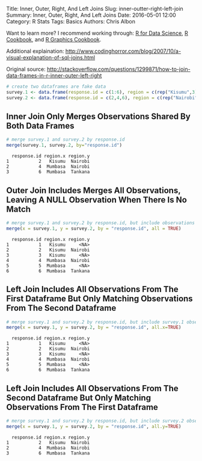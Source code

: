 Title: Inner, Outer, Right, And Left Joins
Slug: inner-outter-right-left-join
Summary: Inner, Outer, Right, And Left Joins
Date: 2016-05-01 12:00
Category: R Stats
Tags: Basics
Authors: Chris Albon

Want to learn more? I recommend working through: [R for Data Science](http://amzn.to/2myxnhi), [R Cookbook](http://amzn.to/2lF6hkb), and [R Graphics Cookbook](http://amzn.to/2m0fcPL).

Additional explaination: http://www.codinghorror.com/blog/2007/10/a-visual-explanation-of-sql-joins.html

Original source: http://stackoverflow.com/questions/1299871/how-to-join-data-frames-in-r-inner-outer-left-right


```R
# create two dataframes are fake data
survey.1 <- data.frame(response.id = c(1:6), region = c(rep("Kisumu",3),rep("Mumbasa",3)))
survey.2 <- data.frame(response.id = c(2,4,6), region = c(rep("Nairobi",2),rep("Tankana",1)))
```

## Inner Join Only Merges Observations Shared By Both Data Frames


```R
# merge survey.1 and survey.2 by response.id
merge(survey.1, survey.2, by="response.id")
```




      response.id region.x region.y
    1           2   Kisumu  Nairobi
    2           4  Mumbasa  Nairobi
    3           6  Mumbasa  Tankana



## Outer Join Includes Merges All Observations, Leaving A NULL Observation When There Is No Match


```R
# merge survey.1 and survey.2 by response.id, but include observations that don't match
merge(x = survey.1, y = survey.2, by = "response.id", all = TRUE)
```




      response.id region.x region.y
    1           1   Kisumu     <NA>
    2           2   Kisumu  Nairobi
    3           3   Kisumu     <NA>
    4           4  Mumbasa  Nairobi
    5           5  Mumbasa     <NA>
    6           6  Mumbasa  Tankana



## Left Join Includes All Observations From The First Dataframe But Only Matching Observations From The Second Dataframe


```R
# merge survey.1 and survey.2 by response.id, but include survey.1 observations
merge(x = survey.1, y = survey.2, by = "response.id", all.x=TRUE)
```




      response.id region.x region.y
    1           1   Kisumu     <NA>
    2           2   Kisumu  Nairobi
    3           3   Kisumu     <NA>
    4           4  Mumbasa  Nairobi
    5           5  Mumbasa     <NA>
    6           6  Mumbasa  Tankana



## Left Join Includes All Observations From The Second Dataframe But Only Matching Observations From The First Dataframe


```R
# merge survey.1 and survey.2 by response.id, but include survey.2 observations
merge(x = survey.1, y = survey.2, by = "response.id", all.y=TRUE)
```




      response.id region.x region.y
    1           2   Kisumu  Nairobi
    2           4  Mumbasa  Nairobi
    3           6  Mumbasa  Tankana
